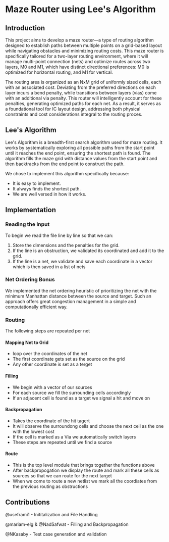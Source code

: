 # Maze Router using Lee's Algorithm 

## Introduction
This project aims to develop a maze router—a type of routing algorithm designed to establish paths between multiple points on a grid-based layout while navigating obstacles and minimizing routing costs. This maze router is specifically tailored for a two-layer routing environment, where it will manage multi-point connection (nets) and optimize routes across two layers, M0 and M1, which have distinct directional preferences: M0 is optimized for horizontal routing, and M1 for vertical.

The routing area is organized as an NxM grid of uniformly sized cells, each with an associated cost. Deviating from the preferred directions on each layer incurs a bend penalty, while transitions between layers (vias) come with an additional via penalty. This router will intelligently account for these penalties, generating optimized paths for each net. As a result, it serves as a foundational tool for IC layout design, addressing both physical constraints and cost considerations integral to the routing proces. 

## Lee's Algorithm 
Lee's Algorithm is a breadth-first search algorithm used for maze routing. It works by systematically exploring all possible paths from the start point until it reaches the end point, ensuring the shortest path is found. The algorithm fills the maze grid with distance values from the start point and then backtracks from the end point to construct the path.

We chose to implement this algorithm specifically because: 
* It is easy to implement. 
* It always finds the shortest path.
* We are well versed in how it works.

## Implementation
### Reading the Input 
To begin we read the file line by line so that we can:
1. Store the dimensions and the penalties for the grid.
2. If the line is an obstruction, we validated its coordinated and add it to the grid.
3. If the line is a net, we validate and save each coordinate in a vector which is then saved in a list of nets

### Net Ordering Bonus 
We implemented the net ordering heuristic of prioritizing the net with the minimum Manhattan distance between the 
source and target. Such an approach offers great congestion management in a simple and computationally efficient 
way.

### Routing
The following steps are repeated per net
#### Mapping Net to Grid
- loop over the coordinates of the net
- The first coordinate gets set as the source on the grid
- Any other coordinate is set as a terget

#### Filling
- We begin with a vector of our sources
- For each source we fill the surrounding cells accordingly
- If an adjacent cell is found as a target we signal a hit and move on
#### Backpropagation 
- Takes the coordinate of the hit tagert
- It will observe the surroundong cells and choose the next cell as the one with the lowest cost
- If the cell is marked as a Via we automatically switch layers
- These steps are repeated until we find a source

#### Route
- This is the top level module that brings together the functions above
- After backpropogation we display the route and mark all these cells as sources so that we can route for the next target
- When we come to route a new netlist we mark all the coordiates from the previous routing as obstructions

## Contributions
@useframi1 - Inititalization and File Handling

@mariam-elg & @NadSafwat - Filling and Backpropagation

@NKasaby - Test case generation and validation
